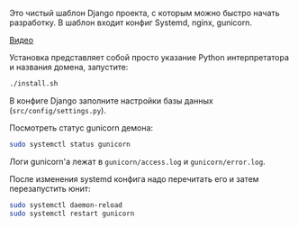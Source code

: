 Это чистый шаблон Django проекта, с которым можно быстро начать разработку. В шаблон входит конфиг Systemd, nginx, gunicorn.

[Видео](https://www.youtube.com/watch?v=uXTZMurM0FY)

Установка представляет собой просто указание Python интерпретатора и названия домена, запустите:

```bash
./install.sh
```

В конфиге Django заполните настройки базы данных (`src/config/settings.py`).

Посмотреть статус gunicorn демона:

```bash
sudo systemctl status gunicorn
```

Логи gunicorn'а лежат в `gunicorn/access.log` и `gunicorn/error.log`.

После изменения systemd конфига надо перечитать его и затем перезапустить юнит:

```bash
sudo systemctl daemon-reload
sudo systemctl restart gunicorn
```
